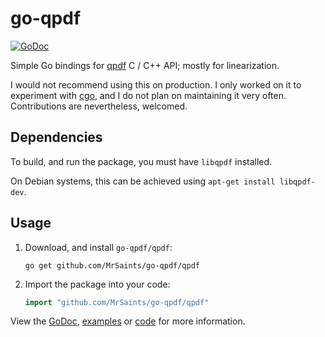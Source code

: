 # go-qpdf

[![GoDoc](https://godoc.org/github.com/mrsaints/go-qpdf/qpdf?status.svg)](https://godoc.org/github.com/mrsaints/go-qpdf/qpdf)

Simple Go bindings for [qpdf](https://github.com/qpdf/qpdf) C / C++ API; mostly for linearization.

I would not recommend using this on production. I only worked on it to experiment with [cgo](https://golang.org/cmd/cgo/), and I do not plan on maintaining it very often. Contributions are nevertheless, welcomed.


## Dependencies

To build, and run the package, you must have `libqpdf` installed.

On Debian systems, this can be achieved using
`apt-get install libqpdf-dev`.


## Usage

1. Download, and install `go-qpdf/qpdf`:

    ```shell
    go get github.com/MrSaints/go-qpdf/qpdf
    ```

2. Import the package into your code:

    ```go
    import "github.com/MrSaints/go-qpdf/qpdf"
    ```

View the [GoDoc][], [examples][] or [code][] for more information.


[GoDoc]: https://godoc.org/github.com/mrsaints/go-qpdf/qpdf
[examples]: examples/
[code]: qpdf/